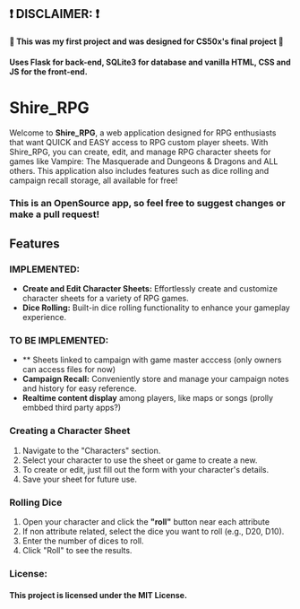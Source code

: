 ## :exclamation: DISCLAIMER: :exclamation:
#### :page_with_curl: This was my first project and was designed for CS50x's final project :page_with_curl: 
####  Uses Flask for back-end, SQLite3 for database and vanilla HTML, CSS and JS for the front-end.

# Shire_RPG

Welcome to **Shire_RPG**, a web application designed for RPG enthusiasts that want QUICK and EASY access to RPG custom player sheets. With Shire_RPG, you can create, edit, and manage RPG character sheets for games like Vampire: The Masquerade and Dungeons & Dragons and ALL others. This application also includes features such as dice rolling and campaign recall storage, all available for free!

### This is an OpenSource app, so feel free to suggest changes or make a pull request!

## Features

### IMPLEMENTED:

* **Create and Edit Character Sheets:** Effortlessly create and customize character sheets for a variety of RPG games.  
* **Dice Rolling:** Built-in dice rolling functionality to enhance your gameplay experience.   

### TO BE IMPLEMENTED:

* ** Sheets linked to campaign with game master acccess (only owners can access files for now)
* **Campaign Recall:** Conveniently store and manage your campaign notes and history for easy reference.
* **Realtime content display** among players, like maps or songs (prolly embbed third party apps?)

### Creating a Character Sheet

1. Navigate to the "Characters" section.  
2. Select your character to use the sheet or game to create a new.  
3. To create or edit, just fill out the form with your character's details.  
4. Save your sheet for future use.  

### Rolling Dice

1. Open your character and click the **"roll"** button near each attribute    
2. If non attribute related, select the dice you want to roll (e.g., D20, D10).  
3. Enter the number of dices to roll.  
4. Click "Roll" to see the results.  

### License:

#### This project is licensed under the MIT License.
